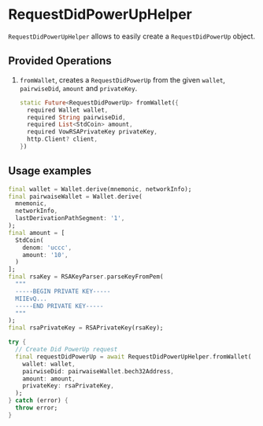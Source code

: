 # RequestDidPowerUpHelper

`RequestDidPowerUpHelper` allows to easily create a `RequestDidPowerUp` object.

## Provided Operations

1. `fromWallet`, creates a `RequestDidPowerUp` from the given `wallet`, `pairwiseDid`, `amount` and `privateKey`.

    ```dart
    static Future<RequestDidPowerUp> fromWallet({
      required Wallet wallet,
      required String pairwiseDid,
      required List<StdCoin> amount,
      required VowRSAPrivateKey privateKey,
      http.Client? client,
    })
    ```

## Usage examples

```dart
final wallet = Wallet.derive(mnemonic, networkInfo);
final pairwaiseWallet = Wallet.derive(
  mnemonic,
  networkInfo,
  lastDerivationPathSegment: '1',
);
final amount = [
  StdCoin(
    denom: 'uccc',
    amount: '10',
  )
];
final rsaKey = RSAKeyParser.parseKeyFromPem(
  """
  -----BEGIN PRIVATE KEY-----
  MIIEvQ...
  -----END PRIVATE KEY-----
  """
);
final rsaPrivateKey = RSAPrivateKey(rsaKey);

try {
  // Create Did PowerUp request
  final requestDidPowerUp = await RequestDidPowerUpHelper.fromWallet(
    wallet: wallet,
    pairwiseDid: pairwaiseWallet.bech32Address,
    amount: amount,
    privateKey: rsaPrivateKey,
  );
} catch (error) {
  throw error;
}
```
